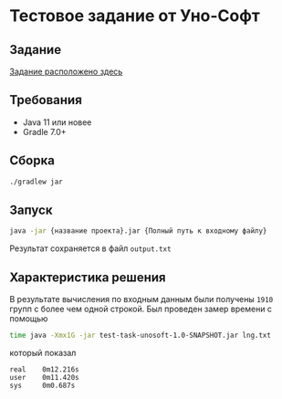 # Тестовое задание от Уно-Софт

## Задание
[Задание расположено здесь](https://github.com/PeacockTeam/new-job/blob/faebaf3e40bd8fd45046c426aeab95d07157664a/lng-java.md)

## Требования
- Java 11 или новее
- Gradle 7.0+

## Сборка
```bash
./gradlew jar
```

## Запуск
```bash
java -jar {название проекта}.jar {Полный путь к входному файлу}
```
Результат сохраняется в файл `output.txt`

## Характеристика решения
В результате вычисления по входным данным были получены `1910` групп с более чем одной строкой.
Был проведен замер времени с помощью
```bash
time java -Xmx1G -jar test-task-unosoft-1.0-SNAPSHOT.jar lng.txt
```
который показал
```text
real    0m12.216s
user    0m11.420s
sys     0m0.687s
```
